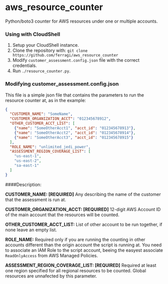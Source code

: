 # aws_resource_counter
Python/boto3 counter for AWS resources under one or multiple accounts.

### Using with CloudShell

1. Setup your CloudShell instance.
2. Clone the repository with: `git clone https://github.com/ferragi/aws_resource_counter`
3. Modify `customer_assessment.config.json` file with the correct credentials.
4. Run `./resource_counter.py`.

### Modifying customer_assessment.config.json

This file is a simple json file that contains the parameters to run the resource counter at, as in the example:

```json
{
  "CUSTOMER_NAME": "SomeName",
  "CUSTOMER_ORGANIZATION_ACCT": "012345678912",
  "OTHER_CUSTOMER_ACCT_LIST": [
    {"name": "SomeOtherAcct1", "acct_id": "012345678913"},
    {"name": "SomeOtherAcct2", "acct_id": "012345678914"},
    {"name": "SomeOtherAcct3", "acct_id": "012345678915"}
  ],
  "ROLE_NAME": "unlimited_jedi_power",
  "ASSESSMENT_REGION_COVERAGE_LIST": [
    "us-east-1",
    "us-east-2",
    "sa-east-1"
  ]
}
```

####Description:

**CUSTOMER_NAME: [REQUIRED]** Any describing the name of the customer that the assessment is run at.

**CUSTOMER_ORGANIZATION_ACCT: [REQUIRED]** 12-digit AWS Account ID of the main account that the resources will be counted.

**OTHER_CUSTOMER_ACCT_LIST:** List of other account to be run together, if none leave an empty list.

**ROLE_NAME:** Required only if you are running the counting in other accounts different than the origin account the script is running at. You need to associate an IAM Role to the script account, beeing the easyest associate `ReadOnlyAccess` from AWS Managed Policies.

**ASSESSMENT_REGION_COVERAGE_LIST: [REQUIRED]** Required at least one region specified for all regional resources to be counted. Global resources are unnafected by this parameter. 